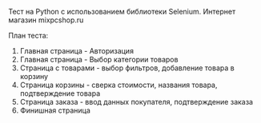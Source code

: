 Тест на Python с использованием библиотеки Selenium.
Интернет магазин mixpcshop.ru

План теста:
1) Главная страница - Авторизация
2) Главная страница - Выбор категории товаров
3) Страница с товарами - выбор фильтров, добавление товара в корзину
4) Страница корзины - сверка стоимости, названия товара, подтверждение товара
5) Страница заказа - ввод данных покупателя, подтверждение заказа
6) Финишная страница 
